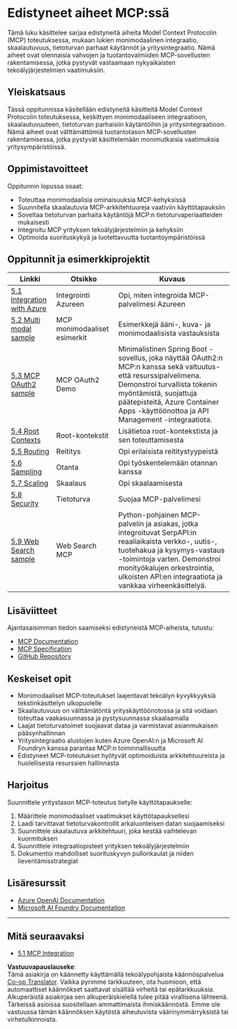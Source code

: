 <!--
CO_OP_TRANSLATOR_METADATA:
{
  "original_hash": "494d87e1c4b9239c70f6a341fcc59a48",
  "translation_date": "2025-06-02T19:12:52+00:00",
  "source_file": "05-AdvancedTopics/README.md",
  "language_code": "fi"
}
-->
# Edistyneet aiheet MCP:ssä

Tämä luku käsittelee sarjaa edistyneitä aiheita Model Context Protocolin (MCP) toteutuksessa, mukaan lukien monimodaalinen integraatio, skaalautuvuus, tietoturvan parhaat käytännöt ja yritysintegraatio. Nämä aiheet ovat olennaisia vahvojen ja tuotantovalmiiden MCP-sovellusten rakentamisessa, jotka pystyvät vastaamaan nykyaikaisten tekoälyjärjestelmien vaatimuksiin.

## Yleiskatsaus

Tässä oppitunnissa käsitellään edistyneitä käsitteitä Model Context Protocolin toteutuksessa, keskittyen monimodaaliseen integraatioon, skaalautuvuuteen, tietoturvan parhaisiin käytäntöihin ja yritysintegraatioon. Nämä aiheet ovat välttämättömiä tuotantotason MCP-sovellusten rakentamisessa, jotka pystyvät käsittelemään monimutkaisia vaatimuksia yritysympäristöissä.

## Oppimistavoitteet

Oppitunnin lopussa osaat:

- Toteuttaa monimodaalisia ominaisuuksia MCP-kehyksissä
- Suunnitella skaalautuvia MCP-arkkitehtuureja vaativiin käyttötapauksiin
- Soveltaa tietoturvan parhaita käytäntöjä MCP:n tietoturvaperiaatteiden mukaisesti
- Integroitu MCP yrityksen tekoälyjärjestelmiin ja kehyksiin
- Optimoida suorituskykyä ja luotettavuutta tuotantoympäristöissä

## Oppitunnit ja esimerkkiprojektit

| Linkki | Otsikko | Kuvaus |
|--------|---------|--------|
| [5.1 Integration with Azure](./mcp-integration/README.md) | Integrointi Azureen | Opi, miten integroida MCP-palvelimesi Azureen |
| [5.2 Multi modal sample](./mcp-multi-modality/README.md) | MCP monimodaaliset esimerkit | Esimerkkejä ääni-, kuva- ja monimodaalisista vastauksista |
| [5.3 MCP OAuth2 sample](../../../05-AdvancedTopics/mcp-oauth2-demo) | MCP OAuth2 Demo | Minimalistinen Spring Boot -sovellus, joka näyttää OAuth2:n MCP:n kanssa sekä valtuutus- että resurssipalvelimena. Demonstroi turvallista tokenin myöntämistä, suojattuja päätepisteitä, Azure Container Apps -käyttöönottoa ja API Management -integraatiota. |
| [5.4 Root Contexts](./mcp-root-contexts/README.md) | Root-kontekstit | Lisätietoa root-kontekstista ja sen toteuttamisesta |
| [5.5 Routing](./mcp-routing/README.md) | Reititys | Opi erilaisista reititystyypeistä |
| [5.6 Sampling](./mcp-sampling/README.md) | Otanta | Opi työskentelemään otannan kanssa |
| [5.7 Scaling](./mcp-scaling/README.md) | Skaalaus | Opi skaalaamisesta |
| [5.8 Security](./mcp-security/README.md) | Tietoturva | Suojaa MCP-palvelimesi |
| [5.9 Web Search sample](./web-search-mcp/README.md) | Web Search MCP | Python-pohjainen MCP-palvelin ja asiakas, jotka integroituvat SerpAPI:in reaaliaikaista verkko-, uutis-, tuotehakua ja kysymys-vastaus -toimintoja varten. Demonstroi monityökalujen orkestrointia, ulkoisten API:en integraatiota ja vankkaa virheenkäsittelyä. |

## Lisäviitteet

Ajantasaisimman tiedon saamiseksi edistyneistä MCP-aiheista, tutustu:
- [MCP Documentation](https://modelcontextprotocol.io/)
- [MCP Specification](https://spec.modelcontextprotocol.io/)
- [GitHub Repository](https://github.com/modelcontextprotocol)

## Keskeiset opit

- Monimodaaliset MCP-toteutukset laajentavat tekoälyn kyvykkyyksiä tekstinkäsittelyn ulkopuolelle
- Skaalautuvuus on välttämätöntä yrityskäyttöönotossa ja sitä voidaan toteuttaa vaakasuunnassa ja pystysuunnassa skaalaamalla
- Laajat tietoturvatoimet suojaavat dataa ja varmistavat asianmukaisen pääsynhallinnan
- Yritysintegraatio alustojen kuten Azure OpenAI:n ja Microsoft AI Foundryn kanssa parantaa MCP:n toiminnallisuutta
- Edistyneet MCP-toteutukset hyötyvät optimoiduista arkkitehtuureista ja huolellisesta resurssien hallinnasta

## Harjoitus

Suunnittele yritystason MCP-toteutus tietylle käyttötapaukselle:

1. Määrittele monimodaaliset vaatimukset käyttötapauksellesi
2. Laadi tarvittavat tietoturvakontrollit arkaluonteisen datan suojaamiseksi
3. Suunnittele skaalautuva arkkitehtuuri, joka kestää vaihtelevan kuormituksen
4. Suunnittele integraatiopisteet yrityksen tekoälyjärjestelmiin
5. Dokumentoi mahdolliset suorituskyvyn pullonkaulat ja niiden lieventämisstrategiat

## Lisäresurssit

- [Azure OpenAI Documentation](https://learn.microsoft.com/en-us/azure/ai-services/openai/)
- [Microsoft AI Foundry Documentation](https://learn.microsoft.com/en-us/ai-services/)

---

## Mitä seuraavaksi

- [5.1 MCP Integration](./mcp-integration/README.md)

**Vastuuvapauslauseke**:  
Tämä asiakirja on käännetty käyttämällä tekoälypohjaista käännöspalvelua [Co-op Translator](https://github.com/Azure/co-op-translator). Vaikka pyrimme tarkkuuteen, ota huomioon, että automaattiset käännökset saattavat sisältää virheitä tai epätarkkuuksia. Alkuperäistä asiakirjaa sen alkuperäiskielellä tulee pitää virallisena lähteenä. Tärkeissä asioissa suositellaan ammattimaista ihmiskäännöstä. Emme ole vastuussa tämän käännöksen käytöstä aiheutuvista väärinymmärryksistä tai virhetulkinnoista.
